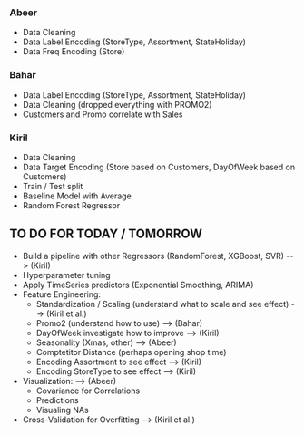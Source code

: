 ### Abeer

- Data Cleaning
- Data Label Encoding (StoreType, Assortment, StateHoliday)
- Data Freq Encoding (Store)

### Bahar

- Data Label Encoding (StoreType, Assortment, StateHoliday)
- Data Cleaning (dropped everything with PROMO2)
- Customers and Promo correlate with Sales

### Kiril

- Data Cleaning
- Data Target Encoding (Store based on Customers, DayOfWeek based on Customers) 
- Train / Test split
- Baseline Model with Average 
- Random Forest Regressor



## TO DO FOR TODAY / TOMORROW

- Build a pipeline with other Regressors (RandomForest, XGBoost, SVR) --> (Kiril)
- Hyperparameter tuning
- Apply TimeSeries predictors (Exponential Smoothing, ARIMA)
- Feature Engineering:
	- Standardization / Scaling (understand what to scale and see effect) --> (Kiril et al.)
	- Promo2 (understand how to use) --> (Bahar)
	- DayOfWeek investigate how to improve --> (Kiril)
	- Seasonality (Xmas, other) --> (Abeer)
	- Comptetitor Distance (perhaps opening shop time)
	- Encoding Assortment to see effect --> (Kiril)
	- Encoding StoreType to see effect --> (Kiril)
- Visualization: --> (Abeer)
	- Covariance for Correlations
	- Predictions
	- Visualing NAs
- Cross-Validation for Overfitting --> (Kiril et al.)


	

